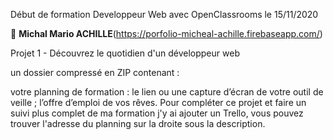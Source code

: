 Début de formation Developpeur Web avec OpenClassrooms le 15/11/2020

👤 **Michal Mario ACHILLE**(https://porfolio-micheal-achille.firebaseapp.com/)

Projet 1 - Découvrez le quotidien d'un développeur web

un dossier compressé en ZIP contenant :

votre planning de formation :
le lien ou une capture d’écran de votre outil de veille ;
l’offre d’emploi de vos rêves.
Pour compléter ce projet et faire un suivi plus complet de ma formation j'y ai ajouter un Trello, vous pouvez trouver l'adresse du planning sur la droite sous la description.


